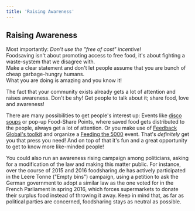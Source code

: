 ```yaml
---
title: 'Raising Awareness'
---
```


## Raising Awareness

Most importantly: _Don't use the "free of cost" incentive!_ <br>
Foodsaving isn't about promoting access to free food, it's about fighting a waste-system that we disagree with.<br>
Make a clear statement and don't let people assume that you are bunch of cheap garbage-hungry humans.<br>
What you are doing is amazing and you know it!

The fact that your community exists already gets a lot of attention and raises awareness. Don't be shy! Get people to talk about it; share food, love and awareness!

There are many possibilities to get people's interest up: Events like [disco soups](http://now-here-this.timeout.com/2015/03/01/eat-to-the-beat-disco-soup-are-turning-food-waste-into-party-fuel/) or pop-up Food-Share Points, where saved food gets distributed to the people, always get a lot of attention. Or you make use of [Feedback Global's toolkit](https://feedbackglobal.org/wp-content/uploads/2016/12/F5K-The-Introductory-Toolkit-1.pdf) and organize a [Feeding the 5000](https://feedbackglobal.org/campaigns/feeding-the-5000/) event. That's _definitely_ get you that press you need! And on top of that it's fun and a great opportunity to get to know more like-minded people!

You could also run an awareness rising campaign among politicians, asking for a modification of the law and making this matter public.
For instance, over the course of 2015 and 2016 foodsharing.de has actively participated in the Leere Tonne ("Empty bins") campaign, using a petition to ask the German government to adopt a similar law as the one voted for in the French Parliament in spring 2016, which forces supermarkets to donate their surplus food instead of throwing it away.
Keep in mind that, as far as political parties are concerned, foodsharing stays as neutral as possible.